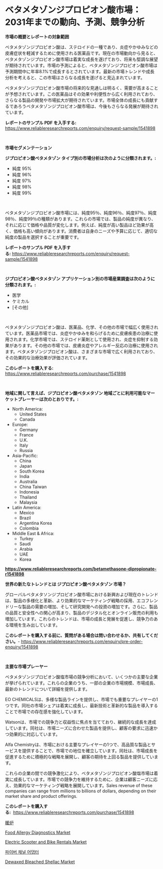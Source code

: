 <p><h1>ベタメタゾンジプロピオン酸市場：2031年までの動向、予測、競争分析</h1></p><p><strong>市場の概要とレポートの対象範囲</strong></p>
<p><p>ベタメタゾンジプロピオン酸は、ステロイドの一種であり、炎症やかゆみなどの皮膚症状を軽減するために使用される医薬品です。現在の市場動向から見ると、ベタメタゾンジプロピオン酸市場は着実な成長を遂げており、将来も堅調な展望が期待されています。市場の予測によると、ベタメタゾンジプロピオン酸市場は予測期間中に年率8.1%で成長するとされています。最新の市場トレンドや成長分析を考えると、この市場はさらなる成長を遂げると見込まれています。</p><p>ベタメタゾンジプロピオン酸市場の将来的な見通しは明るく、需要が高まることが予想されています。この医薬品はその効果や利便性から広く利用されており、さらなる製品の開発や市場拡大が期待されています。市場全体の成長にも貢献するであろうベタメタゾンジプロピオン酸市場は、今後もさらなる発展が期待されています。</p></p>
<p><strong>レポートのサンプル PDF を入手する:</strong> <a href="https://www.reliableresearchreports.com/enquiry/request-sample/1541898">https://www.reliableresearchreports.com/enquiry/request-sample/1541898</a></p>
<p>&nbsp;</p>
<p><strong>市場セグメンテーション</strong></p>
<p><strong>ジプロピオン酸ベタメタゾン タイプ別の市場分析は次のように分類されます。:</strong></p>
<p><ul><li>純度 95%</li><li>純度 96%</li><li>純度 97%</li><li>純度 98%</li><li>純度 99%</li></ul></p>
<p>&nbsp;</p>
<p><p>ベタメタゾンジプロピオン酸市場には、純度95％、純度96％、純度97％、純度98％、純度99％の種類があります。これらの市場では、製品の純度が異なり、それに応じて価格や品質が変化します。例えば、純度が高い製品ほど効果が高く、価格も高い傾向があります。消費者は自身のニーズや予算に応じて、適切な純度の製品を選択することが重要です。</p></p>
<p><strong>レポートのサンプル PDF を入手する:</strong>&nbsp;<a href="https://www.reliableresearchreports.com/enquiry/request-sample/1541898">https://www.reliableresearchreports.com/enquiry/request-sample/1541898</a></p>
<p>&nbsp;</p>
<p><strong> ジプロピオン酸ベタメタゾン アプリケーション別の市場産業調査は次のように分類されます。:</strong></p>
<p><ul><li>医学</li><li>ケミカル</li><li>[その他]</li></ul></p>
<p>&nbsp;</p>
<p><p>ベタメタゾンジプロピオン酸は、医薬品、化学、その他の市場で幅広く使用されています。医薬品市場では、炎症やかゆみを和らげるために皮膚疾患の治療に使用されます。化学市場では、ステロイド薬剤として使用され、炎症を抑制する効果があります。その他の市場では、皮膚炎症やアレルギー反応の治療に使用されます。ベタメタゾンジプロピオン酸は、さまざまな市場で広く利用されており、その効果的な治療効果が評価されています。</p></p>
<p><strong>このレポートを購入する:</strong>&nbsp; <a href="https://www.reliableresearchreports.com/purchase/1541898">https://www.reliableresearchreports.com/purchase/1541898</a></p>
<p>&nbsp;</p>
<p><strong>地域に関して言えば、ジプロピオン酸ベタメタゾン 地域ごとに利用可能なマーケットプレーヤーは次のとおりです。:</strong></p>
<p><ul>
    <li>
        North America:
        <ul>
            <li>United States</li>
            <li>Canada</li>
        </ul>
    </li>
    <li>
        Europe:
        <ul>
            <li>Germany</li>
            <li>France</li>
            <li>U.K.</li>
            <li>Italy</li>
            <li>Russia</li>
        </ul>
    </li>
    <li>
        Asia-Pacific:
        <ul>
            <li>China</li>
            <li>Japan</li>
            <li>South Korea</li>
            <li>India</li>
            <li>Australia</li>
            <li>China Taiwan</li>
            <li>Indonesia</li>
            <li>Thailand</li>
            <li>Malaysia</li>
        </ul>
    </li>
    <li>
        Latin America:
        <ul>
            <li>Mexico</li>
            <li>Brazil</li>
            <li>Argentina Korea</li>
            <li>Colombia</li>
        </ul>
    </li>
    <li>
        Middle East & Africa:
        <ul>
            <li>Turkey</li>
            <li>Saudi</li>
            <li>Arabia</li>
            <li>UAE</li>
            <li>Korea</li>
        </ul>
    </li>
    </ul></p>
<p><strong><a href="https://www.reliableresearchreports.com/betamethasone-dipropionate-r1541898">https://www.reliableresearchreports.com/betamethasone-dipropionate-r1541898</a></strong>&nbsp;</p>
<p><strong>世界の新たなトレンドとは ジプロピオン酸ベタメタゾン 市場？</strong></p>
<p><p>グローバルベタメタソンジプロピオン酸市場における新興および現在のトレンドは、製品の多様化と革新、より効果的なマーケティング戦略の採用、エコフレンドリーな製品の需要の増加、そして研究開発への投資の増加です。さらに、製品の品質と安全性への関心が高まり、製品のデジタル化とオンライン販売の利用も増加しています。これらのトレンドは、市場の成長と発展を促進し、競争力のある環境を生み出しています。</p></p>
<p><strong>このレポートを購入する前に、質問がある場合は問い合わせるか、共有してください。</strong>- <a href="https://www.reliableresearchreports.com/enquiry/pre-order-enquiry/1541898">https://www.reliableresearchreports.com/enquiry/pre-order-enquiry/1541898</a></p>
<p>&nbsp;</p>
<p><strong>主要な市場プレーヤー</strong></p>
<p><p>ベタメタゾンジプロピオン酸塩市場の競争分析において、いくつかの主要な企業が挙げられています。これらの企業のうち、一部の企業の市場規模、市場成長、最新のトレンドについて詳細を提供します。</p><p>EO CHEMICALSは、多様な製品ラインを提供し、市場でも重要なプレイヤーの1つです。同社の市場シェアは着実に成長し、最新技術と革新的な製品を導入することで市場での存在感を強化しています。</p><p>Watsonは、市場での競争力と収益性に焦点を当てており、継続的な成長を達成しています。同社は、市場ニーズに合わせた製品を提供し、顧客の要求に迅速かつ効果的に対応しています。</p><p>Alfa Chemistryは、市場における主要なプレイヤーの1つで、高品質な製品とサービスを提供することで、市場での地位を確立しています。同社は、市場成長を促進するために積極的な戦略を展開し、顧客の期待を上回る製品を提供しています。</p><p>これらの企業の間での競争激化により、ベタメタゾンジプロピオン酸塩市場は着実に成長しています。市場での競争力を維持するために、企業は顧客ニーズに応え、効果的なマーケティング戦略を展開しています。Sales revenue of these companies can range from millions to billions of dollars, depending on their market share and product offerings.</p></p>
<p><strong>このレポートを購入する:</strong>&nbsp;&nbsp;<a href="https://www.reliableresearchreports.com/purchase/1541898">https://www.reliableresearchreports.com/purchase/1541898</a></p>
<p><p><a href="https://github.com/RudyBoyer2017/Market-Research-Report-List-1/blob/main/353211956004.md">暖炉</a></p><p><a href="https://github.com/bobicer/Market-Research-Report-List-3/blob/main/food-allergy-diagnostics-market.md">Food Allergy Diagnostics Market</a></p><p><a href="https://github.com/timeliteaut/Market-Research-Report-List-2/blob/main/electric-scooter-and-bike-rentals-market.md">Electric Scooter and Bike Rentals Market</a></p><p><a href="https://medium.com/@jerrodhilll68/%ED%8C%8C%EC%9D%B4%EB%B2%84-%EC%B1%84%EB%84%90-%EC%96%B4%EB%8C%91%ED%84%B0-%EC%8B%9C%EC%9E%A5-%EC%9C%A0%ED%98%95-%EC%9D%91%EC%9A%A9-%EB%B0%8F-%EC%A7%80%EB%A6%AC%EC%97%90-%EB%8C%80%ED%95%9C-%ED%8F%AC%EA%B4%84%EC%A0%81%EC%9D%B8-%ED%8F%89%EA%B0%80-13e877a9726b">파이버 채널 어댑터</a></p><p><a href="https://www.linkedin.com/pulse/dewaxed-bleached-shellac-market-insights-players-forecast-mo7nc">Dewaxed Bleached Shellac Market</a></p></p>